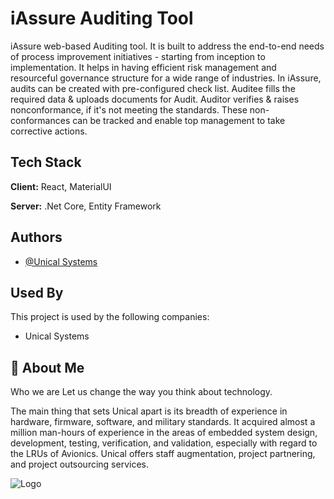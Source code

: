 
# iAssure Auditing Tool

iAssure web-based Auditing tool. It is built to address the end-to-end needs of process improvement initiatives - starting from inception to implementation. It helps in having efficient risk management and resourceful governance structure for a wide range of industries. In iAssure, audits can be created with pre-configured check list. Auditee fills the required data & uploads documents for Audit. Auditor verifies & raises nonconformance, if it's not meeting the standards. These non-conformances can be tracked and enable top management to take corrective actions. 

## Tech Stack

**Client:** React, MaterialUI

**Server:** .Net Core, Entity Framework

## Authors

- [@Unical Systems](https://unicalsystems.com/)

## Used By

This project is used by the following companies:

- Unical Systems

## 🚀 About Me

Who we are
Let us change the way you think about technology.

The main thing that sets Unical apart is its breadth of experience in hardware, firmware, software, and military standards. It acquired almost a million man-hours of experience in the areas of embedded system design, development, testing, verification, and validation, especially with regard to the LRUs of Avionics. Unical offers staff augmentation, project partnering, and project outsourcing services.


![Logo](https://unicalsystems.com/wp-content/uploads/2022/12/UnicalySystemsLogo-1-1024x88.png)




